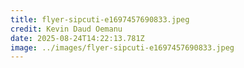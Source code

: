 ```yaml
---
title: flyer-sipcuti-e1697457690833.jpeg
credit: Kevin Daud Oemanu
date: 2025-08-24T14:22:13.781Z
image: ../images/flyer-sipcuti-e1697457690833.jpeg
---
```


